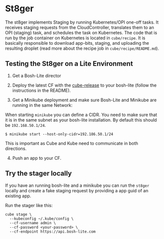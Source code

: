 # St8ger

The st8ger implements Staging by running Kubernetes/OPI one-off tasks. It receives staging requests from the CloudController, translates them to an OPI (staging) task, and schedules the task on Kubernetes. The code that is run by the job container on Kubernetes is located in `cube/recipe`. It is basically responsible to download app-bits, staging, and uploading the resulting droplet (read more about the recipe job in `cube/recipe/README.md`). 

## Testing the St8ger on a Lite Environment

1. Get a Bosh-Lite director 

2. Deploy the latest CF with the [cube-release](https://github.com/andrew-edgar/cube-release) to your bosh-lite (follow the instructions in the README).

3. Get a Minikube deployment and make sure Bosh-Lite and Minikube are running in the same Network:

  When starting `minikube` you can define a CIDR. You need to make sure that it is in the same subnet as your bosh-lite installation. By default this should be `192.168.50.1/24`. 

  `$ minikube start --host-only-cidr=192.186.50.1/24`

  This is important as Cube and Kube need to communicate in both directions.


4. Push an app to your CF. 


## Try the stager locally

If you have an running bosh-lite and a minikube you can run the `st8ger` locally and create a fake staging request by providing a app guid of an existing app.

Run the stager like this:

```
cube stage \
  --kubeconfig ~/.kube/config \
  --cf-username admin \
  --cf-password <your-password> \ 
  --cf-endpoint https://api.bosh-lite.com
```

